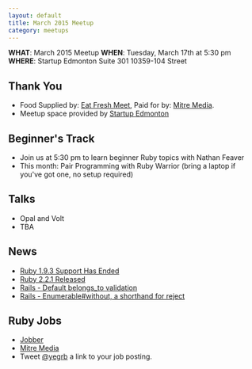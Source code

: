 ```yaml
---
layout: default
title: March 2015 Meetup
category: meetups
---
```


**WHAT**: March 2015 Meetup
**WHEN**: Tuesday, March 17th at 5:30 pm
**WHERE**: Startup Edmonton Suite 301 10359-104 Street

## Thank You

* Food Supplied by: [Eat Fresh Meet](http://eatfreshmeet.org/), Paid for by: [Mitre Media](http://mitremedia.com/).
* Meetup space provided by [Startup Edmonton](http://www.startupedmonton.com/)

## Beginner's Track

* Join us at 5:30 pm to learn beginner Ruby topics with Nathan Feaver
* This month: Pair Programming with Ruby Warrior (bring a laptop if you've got one, no setup required)

## Talks

* Opal and Volt
* TBA

## News

* [Ruby 1.9.3 Support Has Ended](https://www.ruby-lang.org/en/news/2015/02/23/support-for-ruby-1-9-3-has-ended/)
* [Ruby 2.2.1 Released](https://www.ruby-lang.org/en/news/2015/03/03/ruby-2-2-1-released/)
* [Rails - Default belongs_to validation](https://github.com/rails/rails/pull/18937)
* [Rails - Enumerable#without, a shorthand for reject](https://github.com/rails/rails/pull/19157)

## Ruby Jobs
  * [Jobber](https://getjobber.com/jobs/rails_developer)
  * [Mitre Media](http://mitremedia.com/#careers)
  * Tweet [@yegrb](https://twitter.com/yegrb) a link to your job posting.
